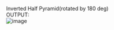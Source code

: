 ﻿Inverted Half Pyramid(rotated by 180 deg)<br>
 OUTPUT:<br>
 ![image](https://github.com/sumitdesai9500/pattern5_java/assets/67994487/bc9b8d9a-5330-41d5-9ee8-239e568cc3ce)
 

